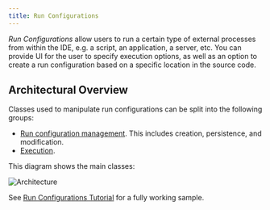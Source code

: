 ```yaml
---
title: Run Configurations
---
```

<!-- Copyright 2000-2020 JetBrains s.r.o. and other contributors. Use of this source code is governed by the Apache 2.0 license that can be found in the LICENSE file. -->

*Run Configurations* allow users to run a certain type of external processes from within the IDE, e.g. a script, an application, a server, etc. You can provide UI for the user to specify execution options, as well as an option to create a run configuration based on a specific location in the source code.

## Architectural Overview

Classes used to manipulate run configurations can be split into the following groups:

* [Run configuration management](/basics/run_configurations/run_configuration_management.md).
  This includes creation, persistence, and modification.
* [Execution](/basics/run_configurations/run_configuration_execution.md).

This diagram shows the main classes:

![Architecture](img/classes.png)

See [Run Configurations Tutorial](/tutorials/run_configurations.md) for a fully working sample.
